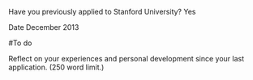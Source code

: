 Have you previously applied to Stanford University?
Yes

Date
December 2013

#To do

Reflect on your experiences and personal development since your last application. (250 word limit.)
